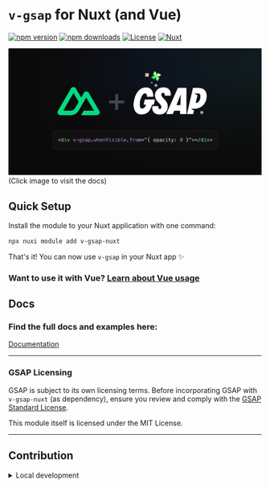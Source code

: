 # `v-gsap` for Nuxt (and Vue)

[![npm version][npm-version-src]][npm-version-href]
[![npm downloads][npm-downloads-src]][npm-downloads-href]
[![License][license-src]][license-href] [![Nuxt][nuxt-src]][nuxt-href]

[![](docs/public/cover.png)](https://v-gsap-nuxt.vercel.app/) (Click image to
visit the docs)

## Quick Setup

Install the module to your Nuxt application with one command:

```bash
npx nuxi module add v-gsap-nuxt
```

That's it! You can now use `v-gsap` in your Nuxt app ✨

### Want to use it with Vue? [Learn about Vue usage](https://v-gsap-nuxt.vercel.app/installation/vue.only)

## Docs

### Find the full docs and examples here:

[Documentation](https://v-gsap-nuxt.vercel.app/)

---

### GSAP Licensing

GSAP is subject to its own licensing terms. Before incorporating GSAP with
`v-gsap-nuxt` (as dependency), ensure you review and comply with the
[GSAP Standard License](https://gsap.com/community/standard-license/).

This module itself is licensed under the MIT License.

---

## Contribution

<details>
  <summary>Local development</summary>
  
  ```bash
  # Install dependencies
  npm install
  
  # Generate type stubs
  npm run dev:prepare
  
  # Develop with the playground
  npm run dev
  
  # Build the playground
  npm run dev:build
  
  # Run ESLint
  npm run lint
  
  # Run Vitest
  npm run test
  npm run test:watch
  
  # Release new version
  npm run release
  ```

</details>

<!-- Badges -->

[npm-version-src]:
  https://img.shields.io/npm/v/v-gsap-nuxt/latest.svg?style=flat&colorA=020420&colorB=00DC82
[npm-version-href]: https://npmjs.com/package/v-gsap-nuxt
[npm-downloads-src]:
  https://img.shields.io/npm/dm/v-gsap-nuxt.svg?style=flat&colorA=020420&colorB=00DC82
[npm-downloads-href]: https://npm.chart.dev/v-gsap-nuxt
[license-src]:
  https://img.shields.io/npm/l/v-gsap-nuxt.svg?style=flat&colorA=020420&colorB=00DC82
[license-href]: https://npmjs.com/package/v-gsap-nuxt
[nuxt-src]: https://img.shields.io/badge/Nuxt-020420?logo=nuxt.js
[nuxt-href]: https://nuxt.com
